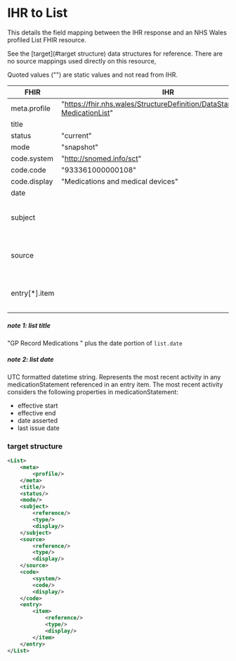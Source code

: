   # IHR to List

This details the field mapping between the IHR response and an NHS Wales profiled List FHIR resource. 

See the [target](#target structure) data structures for reference. There are no source mappings used directly on this resource, 

Quoted values ("") are static values and not read from IHR.

| FHIR          | IHR                                                          | notes                                                        |
| ------------- | ------------------------------------------------------------ | ------------------------------------------------------------ |
| meta.profile  | "https://fhir.nhs.wales/StructureDefinition/DataStandardsWales-MedicationList" |                                                              |
| title         |                                                              | see [note 1](#note-1-list-title)                            |
| status        | "current"                                                    |                                                              |
| mode          | "snapshot"                                                   |                                                              |
| code.system   | "http://snomed.info/sct"                                     |                                                              |
| code.code     | "933361000000108"                                            |                                                              |
| code.display  | "Medications and medical devices"                            |                                                              |
| date          |                                                              | see [note 2](#note-2-list-date)                             |
| subject       |                                                              | Referenced resource. See [patient](Patient.md) for more information. |
| source        |                                                              | Referenced resource. See [practitionerRole](PractitionerRole.md) for more information. |
| entry[*].item |                                                              | Referenced resource. See [medicationStatement](MedicationStatement.md) for more information. |



##### note 1: list title

"GP Record Medications " plus the date portion of ``list.date`` 

##### note 2: list date

UTC formatted datetime string. Represents the most recent activity in any medicationStatement referenced in an entry item. The most recent activity considers the following properties in medicationStatement:

* effective start
* effective end
* date asserted
* last issue date

### target structure

```xml
<List>
    <meta>
        <profile/>
    </meta>
    <title/>
    <status/>
    <mode/>
	<subject>
        <reference/>
        <type/>
        <display/>
    </subject>
    <source>
        <reference/>
        <type/>
        <display/>
    </source>
    <code>
        <system/>
        <code/>
        <display/>
    </code>
    <entry>
        <item>
            <reference/>
            <type/>
            <display/>
        </item>
    </entry>
</List>
```





